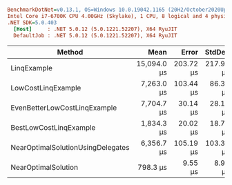 ``` ini

BenchmarkDotNet=v0.13.1, OS=Windows 10.0.19042.1165 (20H2/October2020Update)
Intel Core i7-6700K CPU 4.00GHz (Skylake), 1 CPU, 8 logical and 4 physical cores
.NET SDK=5.0.403
  [Host]     : .NET 5.0.12 (5.0.1221.52207), X64 RyuJIT
  DefaultJob : .NET 5.0.12 (5.0.1221.52207), X64 RyuJIT


```
|                            Method |        Mean |     Error |    StdDev | Ratio | RatioSD |     Gen 0 |   Allocated |
|---------------------------------- |------------:|----------:|----------:|------:|--------:|----------:|------------:|
|                       LinqExample | 15,094.0 μs | 203.72 μs | 217.98 μs | 18.92 |    0.40 | 1828.1250 | 7,680,000 B |
|                LowCostLinqExample |  7,263.0 μs | 103.44 μs |  86.37 μs |  9.12 |    0.12 |  687.5000 | 2,880,000 B |
|      EvenBetterLowCostLinqExample |  7,704.7 μs |  30.14 μs |  28.19 μs |  9.65 |    0.12 |         - |           - |
|            BestLowCostLinqExample |  1,834.3 μs |  20.02 μs |  18.73 μs |  2.30 |    0.03 |         - |           - |
| NearOptimalSolutionUsingDelegates |  6,356.7 μs | 105.19 μs | 103.31 μs |  7.97 |    0.15 |         - |           - |
|               NearOptimalSolution |    798.3 μs |   9.55 μs |   8.93 μs |  1.00 |    0.00 |         - |           - |
